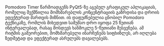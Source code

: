 Pomodoro Timer წარმოადგენს PyQt5-ზე აგებულ გრაფიკულ აპლიკაციას, რომელიც შექმნილია მომხმარებლის კონცენტრაციის გაზრდისა და დროის ეფექტურად მართვის მიზნით. 
ის დაფუძნებულია ცნობილ Pomodoro ტექნიკაზე, რომლის მიხედვით სამუშაო დრო იყოფა 25 წუთიან ინტერვალებად, 
რასაც მოსდევს ხანმოკლე 5-წუთიანი შესვენება. ამ რიტმის გამეორებით, მომხმარებელი ინარჩუნებს სიფხიზლეს, არ იღლება ზედმეტად და ეფექტურად ასრულებს დავალებებს.
